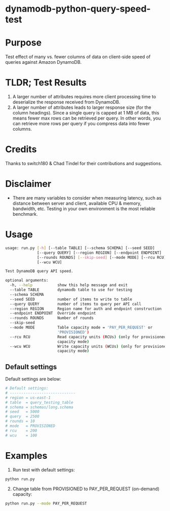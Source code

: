 # dynamodb-python-query-speed-test

# Purpose

Test effect of many vs. fewer columns of data on client-side speed of queries against Amazon DynamoDB. 

# TLDR; Test Results

1. A larger number of attributes requires  more client processing time to deserialize the response received from DynamoDB.
2. A larger number of attributes leads to larger response size (for the column headings). Since a single query is capped at 1 MB of data, this means fewer max rows can be retrieved per query. In other words, you can retrieve more rows per query if you compress data into fewer columns. 

# Credits

Thanks to switch180 & Chad Tindel for their contributions and suggestions.  

# Disclaimer

* There are many variables to consider when measuring latency, such as distance between server and client, available CPU & memory, bandwidth, etc. Testing in your own environment is the most reliable benchmark.

# Usage

```sh
usage: run.py [-h] [--table TABLE] [--schema SCHEMA] [--seed SEED]
              [--query QUERY] [--region REGION] [--endpoint ENDPOINT]
              [--rounds ROUNDS] [--skip-seed] [--mode MODE] [--rcu RCU]
              [--wcu WCU]

Test DynamoDB query API speed.

optional arguments:
  -h, --help           show this help message and exit
  --table TABLE        dynamodb table to use for testing
  --schema SCHEMA
  --seed SEED          number of items to write to table
  --query QUERY        number of items to query per API call
  --region REGION      Region name for auth and endpoint construction
  --endpoint ENDPOINT  Override endpoint
  --rounds ROUNDS      Number of rounds
  --skip-seed
  --mode MODE          Table capacity mode = 'PAY_PER_REQUEST' or
                       'PROVISIONED')
  --rcu RCU            Read capacity units (RCUs) (only for provisioned
                       capacity mode)
  --wcu WCU            Write capacity units (WCUs) (only for provisioned
                       capacity mode)
```

## Default settings

Default settings are below:

```sh
# Default settings:
# -----------------------------
# region = us-east-1
# table  = query_testing_table
# schema = schemas/long.schema
# seed   = 5000
# query  = 2500
# rounds = 10
# mode   = PROVISIONED
# rcu    = 200 
# wcu    = 100
```

# Examples

1. Run test with default settings:

```sh
python run.py
```

2. Change table from PROVISIONED to PAY_PER_REQUEST (on-demand) capacity:
```sh
python run.py --mode PAY_PER_REQUEST

